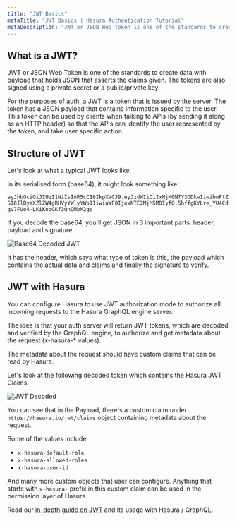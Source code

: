 ```yaml
---
title: "JWT Basics"
metaTitle: "JWT Basics | Hasura Authentication Tutorial"
metaDescription: "JWT or JSON Web Token is one of the standards to create data with payload that holds JSON that asserts the claims given. The tokens are also signed using a private secret or a public/private key."
---
```


## What is a JWT?

JWT or JSON Web Token is one of the standards to create data with payload that holds JSON that asserts the claims given. The tokens are also signed using a private secret or a public/private key.

For the purposes of auth, a JWT is a token that is issued by the server. The token has a JSON payload that contains information specific to the user. This token can be used by clients when talking to APIs (by sending it along as an HTTP header) so that the APIs can identify the user represented by the token, and take user specific action.

## Structure of JWT

Let's look at what a typical JWT looks like:

In its serialised form (base64), it might look something like:

`eyJhbGciOiJIUzI1NiIsInR5cCI6IkpXVCJ9.eyJzdWIiOiIxMjM0NTY3ODkwIiwibmFtZSI6IlByYXZlZW4gRHVyYWlyYWp1IiwiaWF0IjoxNTE2MjM5MDIyfQ.5hffgKYLre_YU4Cdgv7FUo4-LKiKooGKf3QnOMbM2gs`

If you decode the base64, you'll get JSON in 3 important parts: header, payload and signature.

![Base64 Decoded JWT](https://graphql-engine-cdn.hasura.io/learn-hasura/assets/graphql-hasura-authentication/decoded-jwt.png)

It has the header, which says what type of token is this, the payload which contains the actual data and claims and finally the signature to verify.

## JWT with Hasura

You can configure Hasura to use JWT authorization mode to authorize all incoming requests to the Hasura GraphQL engine server.

The idea is that your auth server will return JWT tokens, which are decoded and verified by the GraphQL engine, to authorize and get metadata about the request (x-hasura-* values).

The metadata about the request should have custom claims that can be read by Hasura.

Let's look at the following decoded token which contains the Hasura JWT Claims.

![JWT Decoded](https://graphql-engine-cdn.hasura.io/learn-hasura/assets/graphql-hasura-authentication/jwt-decoded.png)

You can see that in the Payload, there's a custom claim under `https://hasura.io/jwt/claims` object containing metadata about the request.

Some of the values include:

- `x-hasura-default-role`
- `x-hasura-allowed-roles`
- `x-hasura-user-id`

And many more custom objects that user can configure. Anything that starts with `x-hasura-` prefix in this custom claim can be used in the permission layer of Hasura.

Read our [in-depth guide on JWT](https://hasura.io/blog/best-practices-of-using-jwt-with-graphql/) and its usage with Hasura / GraphQL.
